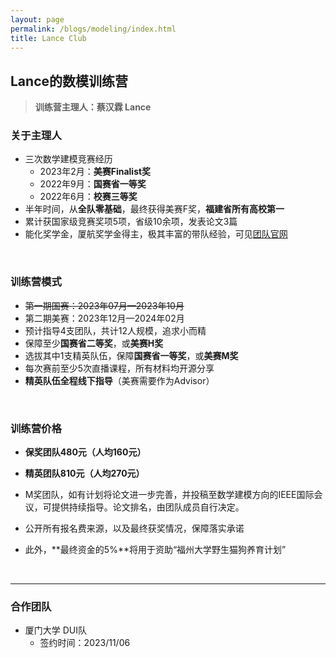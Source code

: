 ```yaml
---
layout: page
permalink: /blogs/modeling/index.html
title: Lance Club
---
```


## Lance的数模训练营

> **训练营主理人：蔡汉霖 Lance**

### 关于主理人

- 三次数学建模竞赛经历
    - 2023年2月：**美赛Finalist奖**
    - 2022年9月：**国赛省一等奖**
    - 2022年6月：**校赛三等奖**
- 半年时间，从**全队零基础**，最终获得美赛F奖，**福建省所有高校第一**
- 累计获国家级竞赛奖项5项，省级10余项，发表论文3篇
- 能化奖学金，厦航奖学金得主，极其丰富的带队经验，可见[团队官网](https://fzuiot.site/)

<br>

### 训练营模式

- ~~第一期国赛：2023年07月—2023年10月~~
- 第二期美赛：2023年12月—2024年02月
- 预计指导4支团队，共计12人规模，追求小而精
- 保障至少**国赛省二等奖**，或**美赛H奖**
- 选拔其中1支精英队伍，保障**国赛省一等奖**，或**美赛M奖**
- 每次赛前至少5次直播课程，所有材料均开源分享
- **精英队伍全程线下指导**（美赛需要作为Advisor）

<br>

### 训练营价格

- **保奖团队480元（人均160元）**
- **精英团队810元（人均270元）**
- M奖团队，如有计划将论文进一步完善，并投稿至数学建模方向的IEEE国际会议，可提供持续指导。论文排名，由团队成员自行决定。
  
- 公开所有报名费来源，以及最终获奖情况，保障落实承诺
- 此外，**最终资金的5%**将用于资助“福州大学野生猫狗养育计划”

<br>

---

### 合作团队

- 厦门大学 DUI队
  - 签约时间：2023/11/06









